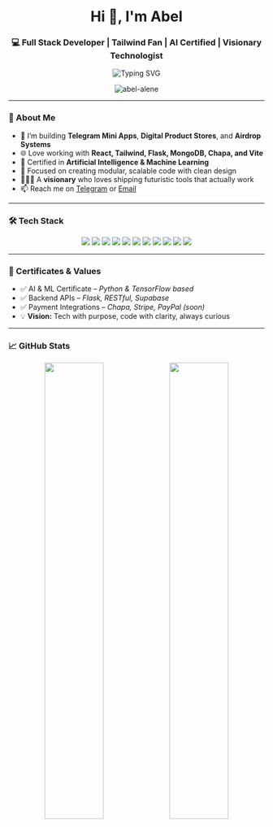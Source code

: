 <h1 align="center">Hi 👋, I'm Abel</h1>
<h3 align="center">💻 Full Stack Developer | Tailwind Fan | AI Certified | Visionary Technologist</h3>

<p align="center">
  <img src="https://readme-typing-svg.demolab.com?font=Fira+Code&duration=3000&pause=1000&color=00F7FF&center=true&vCenter=true&multiline=true&width=600&height=100&lines=Building+Mini+Apps+%F0%9F%92%BB;Crafting+Digital+Platforms+%F0%9F%92%BE;Loving+React+Tailwind+Flask+MongoDB+%F0%9F%96%A5%EF%B8%8F" alt="Typing SVG" />
</p>

<p align="center">
  <img src="https://komarev.com/ghpvc/?username=abel-alene&label=Profile%20views&color=0e75b6&style=flat" alt="abel-alene" />
</p>

---

### 🚀 About Me

- 🔭 I’m building **Telegram Mini Apps**, **Digital Product Stores**, and **Airdrop Systems**
- 🌐 Love working with **React, Tailwind, Flask, MongoDB, Chapa, and Vite**
- 🧠 Certified in **Artificial Intelligence & Machine Learning**
- 🧩 Focused on creating modular, scalable code with clean design
- 🧙🏽‍♂️ A **visionary** who loves shipping futuristic tools that actually work
- 📫 Reach me on [Telegram](https://t.me/xoiam) or [Email](mailto:abelaalen@gmail.com)

---

### 🛠️ Tech Stack

<p align="center">
  <img src="https://img.shields.io/badge/Python-FFD43B?style=for-the-badge&logo=python&logoColor=blue" />
  <img src="https://img.shields.io/badge/Node.js-339933?style=for-the-badge&logo=nodedotjs&logoColor=white" />
  <img src="https://img.shields.io/badge/Express.js-000000?style=for-the-badge&logo=express&logoColor=white" />
  <img src="https://img.shields.io/badge/Flask-000000?style=for-the-badge&logo=flask&logoColor=white" />
  <img src="https://img.shields.io/badge/MongoDB-4EA94B?style=for-the-badge&logo=mongodb&logoColor=white" />
  <img src="https://img.shields.io/badge/React-20232A?style=for-the-badge&logo=react&logoColor=61DAFB" />
  <img src="https://img.shields.io/badge/Vite-646CFF?style=for-the-badge&logo=vite&logoColor=white" />
  <img src="https://img.shields.io/badge/TailwindCSS-38B2AC?style=for-the-badge&logo=tailwind-css&logoColor=white" />
  <img src="https://img.shields.io/badge/Chapa-0A192F?style=for-the-badge&logo=paypal&logoColor=white" />
  <img src="https://img.shields.io/badge/HTML5-E34F26?style=for-the-badge&logo=html5&logoColor=white" />
  <img src="https://img.shields.io/badge/JavaScript-F7DF1E?style=for-the-badge&logo=javascript&logoColor=black" />
</p>

---

### 🧠 Certificates & Values

- ✅ AI & ML Certificate – *Python & TensorFlow based*
- ✅ Backend APIs – *Flask, RESTful, Supabase*
- ✅ Payment Integrations – *Chapa, Stripe, PayPal (soon)*
- 💡 **Vision:** Tech with purpose, code with clarity, always curious

---

### 📈 GitHub Stats

<p align="center">
  <img src="https://github-readme-stats.vercel.app/api?username=abel-alene&show_icons=true&theme=radical" width="48%"/>
  <img src="https://github-readme-streak-stats.herokuapp.com?user=abel-alene&theme=radical" width="48%"/>
</p>

<p align
